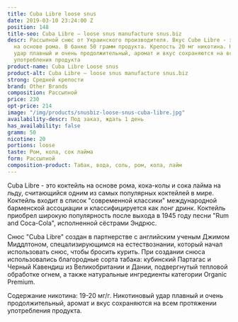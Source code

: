 ```yaml
---
title: Cuba Libre loose snus
date: 2019-03-10 23:24:00 Z
position: 148
title-seo: Cuba Libre — loose snus manufacture snus.biz
descr: Рассыпной снюс от Украинского производителя. Вкус Cube Libre - это коктейль
  на основе рома. В банке 50 грамм продукта. Крепость 20 мг никотина. Никотиновый
  удар плавный и очень продолжительный, аромат и вкус сохраняются на всем протяжении
  употребления продукта
product-name: Cuba Libre Loose snus
product-alt: Cuba Libre — loose snus manufacture snus.biz
strong: Средней крепости
brand: Other Brands
composition: Рассыпной
price: 230
opt-price: 214
image: "/img/products/snusbiz-loose-snus-cuba-libre.jpg"
availability-descr: Под заказ, ждать 1 день
has_availability: false
gramm: 50
nicotine: 20
portions: loose
taste: Ром, кола, сок лайма
form: Рассыпной
composition-product: Табак, вода, соль, ром, кола, лайм
---
```


Cuba Libre - это коктейль на основе рома, кока-колы и сока лайма на льду, считающийся одним из самых популярных коктейлей в мире. Коктейль входит в список "современной классики" международной барменской ассоциации и классифицируется как лонг дринк. Коктейль приобрел широкую популярность после выхода в 1945 году песни "Rum and Coca-Cola", исполненной сёстрами Эндрюс.

Снюс "Cuba Libre" создан в партнерстве с английским ученым Джимом Миддлтоном, спецализирующимся на естествознании, который начал использовать снюс, чтобы бросить курить. При создании снюса использовались благородные сорта табака: кубинский Партагас и Черный Кавендиш из Великобритании и Дании, подвергнутый тепловой обработке огнем, а также натуральные ингредиенты категории Organic Premium.

Содержание никотина: 19-20 мг/г. Никотиновый удар плавный и очень продолжительный, аромат и вкус сохраняются на всем протяжении употребления продукта.
